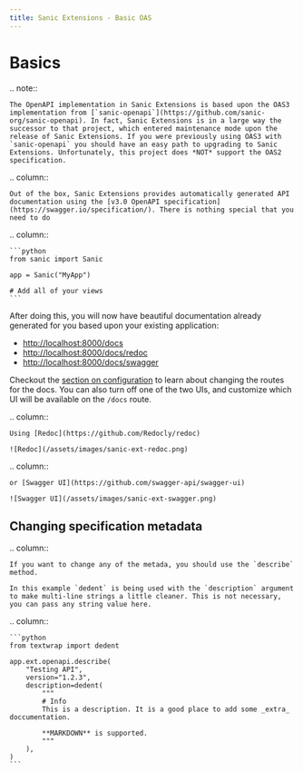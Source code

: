 ```yaml
---
title: Sanic Extensions - Basic OAS
---
```


# Basics

.. note::

```
The OpenAPI implementation in Sanic Extensions is based upon the OAS3 implementation from [`sanic-openapi`](https://github.com/sanic-org/sanic-openapi). In fact, Sanic Extensions is in a large way the successor to that project, which entered maintenance mode upon the release of Sanic Extensions. If you were previously using OAS3 with `sanic-openapi` you should have an easy path to upgrading to Sanic Extensions. Unfortunately, this project does *NOT* support the OAS2 specification.
```

.. column::

```
Out of the box, Sanic Extensions provides automatically generated API documentation using the [v3.0 OpenAPI specification](https://swagger.io/specification/). There is nothing special that you need to do
```

.. column::

````
```python
from sanic import Sanic

app = Sanic("MyApp")

# Add all of your views
```
````

After doing this, you will now have beautiful documentation already generated for you based upon your existing application:

- [http://localhost:8000/docs](http://localhost:8000/docs)
- [http://localhost:8000/docs/redoc](http://localhost:8000/docs/redoc)
- [http://localhost:8000/docs/swagger](http://localhost:8000/docs/swagger)

Checkout the [section on configuration](../configuration.md) to learn about changing the routes for the docs. You can also turn off one of the two UIs, and customize which UI will be available on the `/docs` route.

.. column::

```
Using [Redoc](https://github.com/Redocly/redoc)

![Redoc](/assets/images/sanic-ext-redoc.png)
```

.. column::

```
or [Swagger UI](https://github.com/swagger-api/swagger-ui)

![Swagger UI](/assets/images/sanic-ext-swagger.png)
```

## Changing specification metadata

.. column::

```
If you want to change any of the metada, you should use the `describe` method.

In this example `dedent` is being used with the `description` argument to make multi-line strings a little cleaner. This is not necessary, you can pass any string value here.
```

.. column::

````
```python
from textwrap import dedent

app.ext.openapi.describe(
    "Testing API",
    version="1.2.3",
    description=dedent(
        """
        # Info
        This is a description. It is a good place to add some _extra_ doccumentation.

        **MARKDOWN** is supported.
        """
    ),
)
```
````

